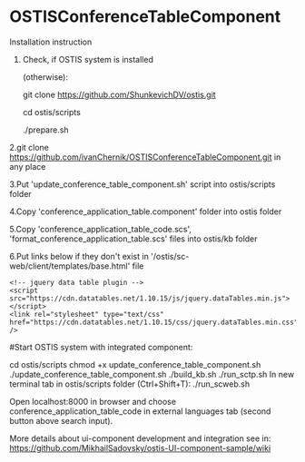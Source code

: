 # OSTISConferenceTableComponent
Installation instruction

1. Check, if OSTIS system is installed

    (otherwise):
    
      git clone https://github.com/ShunkevichDV/ostis.git
    
      cd ostis/scripts
      
      ./prepare.sh
      

2.git clone https://github.com/ivanChernik/OSTISConferenceTableComponent.git in any place

3.Put 'update_conference_table_component.sh' script into ostis/scripts folder

4.Copy 'conference_application_table.component' folder into ostis folder

5.Copy 'conference_application_table_code.scs', 'format_conference_application_table.scs' files into ostis/kb folder

6.Put links below if they don't exist in '/ostis/sc-web/client/templates/base.html' file


    <!-- jquery data table plugin -->
    <script src="https://cdn.datatables.net/1.10.15/js/jquery.dataTables.min.js"></script>
    <link rel="stylesheet" type="text/css" href="https://cdn.datatables.net/1.10.15/css/jquery.dataTables.min.css" />


#Start OSTIS system with integrated component:

cd ostis/scripts
chmod +x update_conference_table_component.sh
./update_conference_table_component.sh
./build_kb.sh
./run_sctp.sh
In new terminal tab in ostis/scripts folder (Ctrl+Shift+T):
./run_scweb.sh

Open localhost:8000 in browser and choose conference_application_table_code in external languages tab (second button above search input).

More details about ui-component development and integration see in: https://github.com/MikhailSadovsky/ostis-UI-component-sample/wiki

